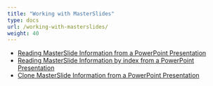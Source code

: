 ```yaml
---
title: "Working with MasterSlides"
type: docs
url: /working-with-masterslides/
weight: 40
---
```


- [Reading MasterSlide Information from a PowerPoint Presentation](/reading-masterslide-information-from-a-powerpoint-presentation-html/)
- [Reading MasterSlide Information by index from a PowerPoint Presentation](/reading-masterslide-information-by-index-from-a-powerpoint-presentation-html/)
- [Clone MasterSlide Information from a PowerPoint Presentation](/clone-masterslide-information-from-a-powerpoint-presentation-html/)
